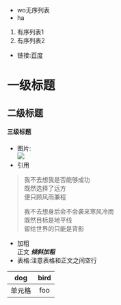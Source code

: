 - wo无序列表  
- ha
1. 有序列表1  
2. 有序列表2  
- 链接:[百度](https://www.baidu.com)    
# 一级标题
## 二级标题
#### 三级标题
- 图片:  
![](https://timg01.bdimg.com/timg?pa=&imgtype=0&sec=1439619614&di=22373cecad869ae208344345b18f6080&quality=90&size=b870_10000&src=http%3A%2F%2Fpic.rmb.bdstatic.com%2Fbb916ab53feffd9166beb911e73f5a3d.jpeg)  
- 引用  
>我不去想我是否能够成功  
>既然选择了远方  
>便只顾风雨兼程  
>  
>我不去想身后会不会袭来寒风冷雨  
>既然目标是地平线  
>留给世界的只能是背影 
- 加粗  
正文 _**倾斜加粗**_ 
- 表格:注意表格和正文之间空行  

|dog|bird|
|:---:|:----:|
|单元格|foo|

